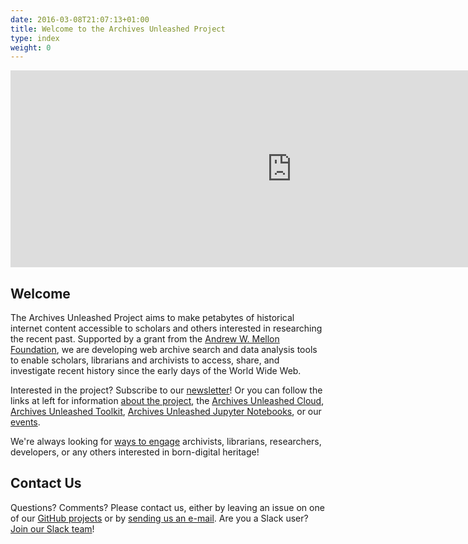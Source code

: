 ```yaml
---
date: 2016-03-08T21:07:13+01:00
title: Welcome to the Archives Unleashed Project
type: index
weight: 0
---
```


<iframe width="900" height="315" src="https://www.youtube.com/embed/YzdTNLT5haw" frameborder="0" allow="accelerometer; autoplay; encrypted-media; gyroscope; picture-in-picture" allowfullscreen></iframe>

## Welcome

The Archives Unleashed Project aims to make petabytes of historical internet content accessible to scholars and others interested in researching the recent past. Supported by a grant from the [Andrew W. Mellon Foundation](https://mellon.org), we are developing web archive search and data analysis tools to enable scholars, librarians and archivists to access, share, and investigate recent history since the early days of the World Wide Web.

Interested in the project? Subscribe to our [newsletter](/get-involved/#subscribe)! Or you can follow the links at left for information [about the project](/about-project), the [Archives Unleashed Cloud](/cloud), [Archives Unleashed Toolkit](/aut), [Archives Unleashed Jupyter Notebooks](/notebooks), or our [events](/events).

We're always looking for [ways to engage](/get-involved) archivists, librarians, researchers, developers, or any others interested in born-digital heritage!

## Contact Us

Questions? Comments? Please contact us, either by leaving an issue on one of our <a href="https://github.com/archivesunleashed">GitHub projects</a> or by <a href="mailto:sam.fritz@archivesunleashed.org">sending us an e-mail</a>. Are you a Slack user? [Join our Slack team](http://slack.archivesunleashed.org)!